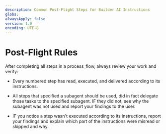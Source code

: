```yaml
---
description: Common Post-Flight Steps for Builder AI Instructions
globs:
alwaysApply: false
version: 1.0
encoding: UTF-8
---
```


# Post-Flight Rules

After completing all steps in a process_flow, always review your work and verify:

- Every numbered step has read, executed, and delivered according to its instructions.

- All steps that specified a subagent should be used, did in fact delegate those tasks to the specified subagent. IF they did not, see why the subagent was not used and report your findings to the user.

- IF you notice a step wasn't executed according to its instructions, report your findings and explain which part of the instructions were misread or skipped and why.
